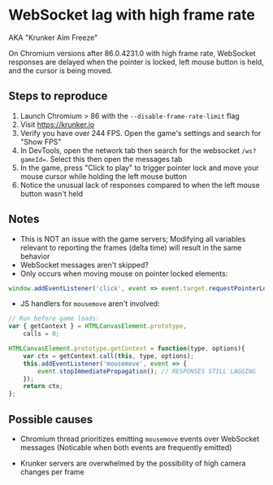 # WebSocket lag with high frame rate
AKA "Krunker Aim Freeze"

On Chromium versions after 86.0.4231.0 with high frame rate, WebSocket responses are delayed when the pointer is locked, left mouse button is held, and the cursor is being moved.

## Steps to reproduce

1. Launch Chromium > 86 with the `--disable-frame-rate-limit` flag
2. Visit https://krunker.io
3. Verify you have over 244 FPS. Open the game's settings and search for "Show FPS"
3. In DevTools, open the network tab then search for the websocket `/ws?gameId=`. Select this then open the messages tab
5. In the game, press "Click to play" to trigger pointer lock and move your mouse cursor while holding the left mouse button
6. Notice the unusual lack of responses compared to when the left mouse button wasn't held

## Notes

- This is NOT an issue with the game servers; Modifying all variables relevant to reporting the frames (delta time) will result in the same behavior
- WebSocket messages aren't skipped?
- Only occurs when moving mouse on pointer locked elements:
```js
window.addEventListener('click', event => event.target.requestPointerLock());
```
- JS handlers for `mousemove` aren't involved:
```js
// Run before game loads:
var { getContext } = HTMLCanvasElement.prototype,
	calls = 0;

HTMLCanvasElement.prototype.getContext = function(type, options){
	var ctx = getContext.call(this, type, options);
    this.addEventListener('mousemove', event => {
        event.stopImmediatePropagation(); // RESPONSES STILL LAGGING
    });
    return ctx;
};
```

## Possible causes

- Chromium thread prioritizes emitting `mousemove` events over WebSocket messages
(Noticable when both events are frequently emitted)

- Krunker servers are overwhelmed by the possibility of high camera changes per frame
